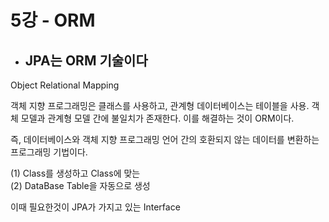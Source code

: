 # 5강 - ORM
- ## JPA는 ORM 기술이다  
Object Relational Mapping  

객체 지향 프로그래밍은 클래스를 사용하고, 관계형 데이터베이스는 테이블을 사용. 객체 모델과 관계형 모델 간에 불일치가 존재한다. 이를 해결하는 것이 ORM이다. 

즉, 데이터베이스와 객체 지향 프로그래밍 언어 간의 호환되지 않는 데이터를 변환하는 프로그래밍 기법이다.

(1) Class를 생성하고 Class에 맞는   
(2) DataBase Table을 자동으로 생성

이때 필요한것이 JPA가 가지고 있는 Interface